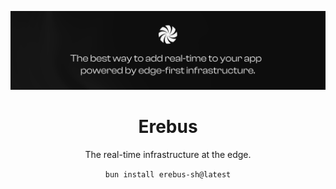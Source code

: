 ![Erebus](./images/Banner%20-%20Github%20-%201.png)

<h1 align="center" style="font-size:2em; font-weight:bold;">
  <b>Erebus</b>
</h1>
<p align="center">
  The real-time infrastructure at the edge.
</p>

<p align="center">
  <code>bun install erebus-sh@latest</code>
</p>
